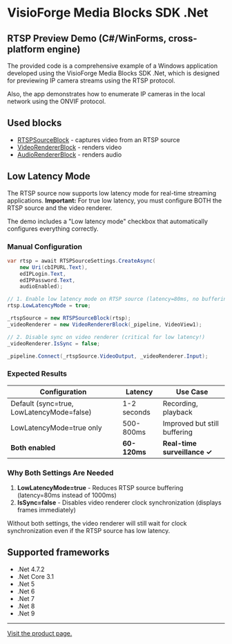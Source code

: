 # VisioForge Media Blocks SDK .Net

## RTSP Preview Demo (C#/WinForms, cross-platform engine)

The provided code is a comprehensive example of a Windows application developed using the VisioForge Media Blocks SDK .Net, which is designed for previewing IP camera streams using the RTSP protocol.

Also, the app demonstrates how to enumerate IP cameras in the local network using the ONVIF protocol.

## Used blocks

- [RTSPSourceBlock](https://www.visioforge.com/help/docs/dotnet/mediablocks/Sources#rtsp-source-block) - captures video from an RTSP source
- [VideoRendererBlock](https://www.visioforge.com/help/docs/dotnet/mediablocks/VideoRendering) - renders video
- [AudioRendererBlock](https://www.visioforge.com/help/docs/dotnet/mediablocks/AudioRendering) - renders audio

## Low Latency Mode

The RTSP source now supports low latency mode for real-time streaming applications. **Important:** For true low latency, you must configure BOTH the RTSP source and the video renderer.

The demo includes a "Low latency mode" checkbox that automatically configures everything correctly.

### Manual Configuration

```csharp
var rtsp = await RTSPSourceSettings.CreateAsync(
    new Uri(cbIPURL.Text), 
    edIPLogin.Text, 
    edIPPassword.Text, 
    audioEnabled);

// 1. Enable low latency mode on RTSP source (latency=80ms, no buffering)
rtsp.LowLatencyMode = true;

_rtspSource = new RTSPSourceBlock(rtsp);
_videoRenderer = new VideoRendererBlock(_pipeline, VideoView1);

// 2. Disable sync on video renderer (critical for low latency!)
_videoRenderer.IsSync = false;

_pipeline.Connect(_rtspSource.VideoOutput, _videoRenderer.Input);
```

### Expected Results

| Configuration | Latency | Use Case |
|---------------|---------|----------|
| Default (sync=true, LowLatencyMode=false) | 1-2 seconds | Recording, playback |
| LowLatencyMode=true only | 500-800ms | Improved but still buffering |
| **Both enabled** | **60-120ms** | **Real-time surveillance ✓** |

### Why Both Settings Are Needed

1. **LowLatencyMode=true** - Reduces RTSP source buffering (latency=80ms instead of 1000ms)
2. **IsSync=false** - Disables video renderer clock synchronization (displays frames immediately)

Without both settings, the video renderer will still wait for clock synchronization even if the RTSP source has low latency.

## Supported frameworks

- .Net 4.7.2
- .Net Core 3.1
- .Net 5
- .Net 6
- .Net 7
- .Net 8
- .Net 9

---

[Visit the product page.](https://www.visioforge.com/media-blocks-sdk-net)
